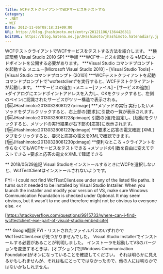 ```yaml
---
Title: WCFテストクライアントでWCFサービスをテストする
Category:
- .NET
- WCF
Date: 2012-11-06T08:18:31+09:00
URL: https://blog.jhashimoto.net/entry/20121106/1364426311
EditURL: https://blog.hatena.ne.jp/JHashimoto/jhashimoto.hatenadiary.jp/atom/entry/12921228815717255588
---
```


WCFテストクライアントでWCFサービスをテストする方法を紹介します。
**検証環境
Visual Studio 2010 SP1
**手順
***WCFサービスを起動する
※MEXエンドポイントを公開する必要があります。
***Visual Studio コマンドプロンプトを起動する
メニュー[Microsoft Visual Studio 2010] - [Visual Studio Tools] - [Visual Studio コマンドプロンプト (2010)]
***WCFテストクライアントを起動
コマンドプロンプトで"wcftestclient"を実行すると、WCFテストクライアントが起動します。
***サービスの追加
+メニュー[ファイル] - [サービスの追加]
+ダイアログにエンドポイントアドレスを入力し、OKをクリックすると、左側のペインに認識されたサービスがツリー構造で表示される。
[f:id:JHashimoto:20130328081227p:image]
***メソッドの実行
実行したいメソッドをダブルクリックすると、右上部の[要求]に引数の一覧が表示されます。
[f:id:JHashimoto:20130328081228p:image]
引数の[値]を設定し、[起動]をクリックすると、メソッドの実行結果が右下部の[応答]に表示されます。
[f:id:JHashimoto:20130328081229p:image]
***要求と応答の電文確認
[XML]タブをクリックすると、要求と応答の電文をXMLで確認できます。
[f:id:JHashimoto:20130328081230p:image]
**便利なところ
+クライアントを作らなくてもWCFサービスをテストできる
+メソッドの引数を自由に変えてテストできる
+要求と応答の電文をXMLで確認できる

** 2018/05/29追記
Visual StudioをインストールするときにWCFを選択しないと、WcfTestClientはインストールされないようです。

>>
FYI - I could not find WcfTestClient.exe under any of the listed file paths. It turns out it needed to be installed by Visual Studio Installer. When you launch the installer and modify your version of VS, make sure Windows Communication Foundation is checked under Optional. It may seem obvious, but it wasn't to me and therefore might not be obvious to everyone else.
<<

[https://stackoverflow.com/questions/9915733/where-can-i-find-wcftestclient-exe-part-of-visual-studio:embed:cite]

*** Google翻訳
FYI - リストされたファイルパスのいずれかでWcfTestClient.exeが見つかりませんでした。 Visual Studio Installerでインストールする必要があることが判明しました。 インストーラを起動してVSのバージョンを変更するときは、[オプション]で[Windows Communication Foundation]がオンになっていることを確認してください。 それは明らかに見えるかもしれませんが、それは私にとってではなかったので、他の人には明らかではないかもしれません。
